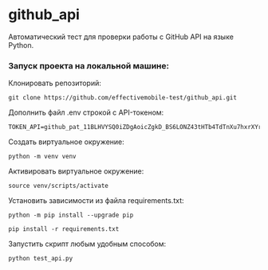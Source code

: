 # github_api
Автоматический тест для проверки работы с GitHub API на языке Python.

### Запуск проекта на локальной машине:

Клонировать репозиторий:
```
git clone https://github.com/effectivemobile-test/github_api.git
```
Дополнить файл .env строкой с API-токеном:
```
TOKEN_API=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
```
Cоздать виртуальное окружение:
```
python -m venv venv
```
Активировать виртуальное окружение:
```
source venv/scripts/activate
```
Установить зависимости из файла requirements.txt:
```
python -m pip install --upgrade pip
```
```
pip install -r requirements.txt
```
Запустить скрипт любым удобным способом:
```
python test_api.py
```